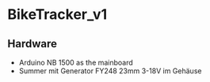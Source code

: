 # BikeTracker_v1

## Hardware
* Arduino NB 1500 as the mainboard
* Summer mit Generator FY248 23mm 3-18V im Gehäuse
